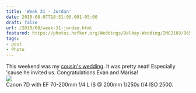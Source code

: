 ```yaml
---
title: 'Week 31 - Jordan'
date: 2010-08-07T18:51:00.001-05:00
draft: false
url: /2010/08/week-31-jordan.html
featured: https://photos.hofker.org/Weddings/Delhay-Wedding/IMG2103/965869862_9iyGr-L.jpg
tags: 
- post
- Photo
---
```


This weekend was my [cousin's wedding](https://photos.hofker.org/Weddings/Delhay-Wedding/13263471_BdABG#963306999_h2tKt). It was pretty neat! Especially 'cause he invited us. Congratulations Evan and Marisa!  
[![](https://photos.hofker.org/Weddings/Delhay-Wedding/IMG2103/965869862_9iyGr-L.jpg)](https://photos.hofker.org/Weddings/Delhay-Wedding/13263471_BdABG#965869862_9iyGr-A-LB)  
Canon 7D with EF 70-200mm f/4 L IS @ 200mm 1/250s f/4 ISO 2500.